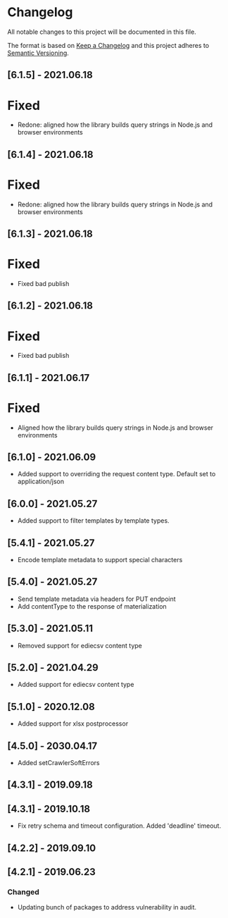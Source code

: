 # Changelog
All notable changes to this project will be documented in this file.

The format is based on [Keep a Changelog](http://keepachangelog.com/en/1.0.0/)
and this project adheres to [Semantic Versioning](http://semver.org/spec/v2.0.0.html).

## [6.1.5] - 2021.06.18
# Fixed
- Redone: aligned how the library builds query strings in Node.js and browser environments

## [6.1.4] - 2021.06.18
# Fixed
- Redone: aligned how the library builds query strings in Node.js and browser environments

## [6.1.3] - 2021.06.18
# Fixed
- Fixed bad publish

## [6.1.2] - 2021.06.18
# Fixed
- Fixed bad publish

## [6.1.1] - 2021.06.17
# Fixed
- Aligned how the library builds query strings in Node.js and browser environments

## [6.1.0] - 2021.06.09
- Added support to overriding the request content type. Default set to application/json

## [6.0.0] - 2021.05.27
- Added support to filter templates by template types.

## [5.4.1] - 2021.05.27
- Encode template metadata to support special characters

## [5.4.0] - 2021.05.27
- Send template metadata via headers for PUT endpoint
- Add contentType to the response of materialization

## [5.3.0] - 2021.05.11
- Removed support for ediecsv content type

## [5.2.0] - 2021.04.29
- Added support for ediecsv content type

## [5.1.0] - 2020.12.08
- Added support for xlsx postprocessor

## [4.5.0] - 2030.04.17
- Added setCrawlerSoftErrors

## [4.3.1] - 2019.09.18
## [4.3.1] - 2019.10.18
- Fix retry schema and timeout configuration. Added 'deadline' timeout.

## [4.2.2] - 2019.09.10
## [4.2.1] - 2019.06.23
### Changed
- Updating bunch of packages to address vulnerability in audit.

